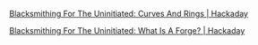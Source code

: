[Blacksmithing For The Uninitiated: Curves And Rings | Hackaday](https://hackaday.com/2019/07/18/blacksmithing-for-the-uninitiated-curves-and-rings/)

[Blacksmithing For The Uninitiated: What Is A Forge? | Hackaday](https://hackaday.com/2019/03/07/blacksmithing-for-the-uninitiated-what-is-a-forge/)
